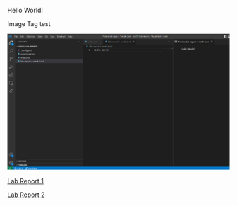 Hello World!

Image Tag test

![Image](/Screenshot_1.png)

[Lab Report 1](lab-report-1-week-2.html)

[Lab Report 2](https://zayverrulez.github.io/cse15l-lab-reports/lab-report-1-week-2.html)


